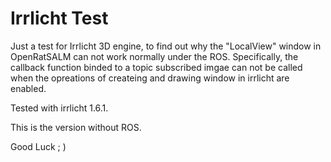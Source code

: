 # Irrlicht Test

Just a test for Irrlicht 3D engine, to find out why the "LocalView" window in OpenRatSALM can not work normally under the ROS. Specifically, the callback function binded to a topic subscribed imgae can not be called when the opreations of createing and drawing window in irrlicht are enabled.

Tested with irrlicht 1.6.1.

This is the version without ROS.

Good Luck ; )
